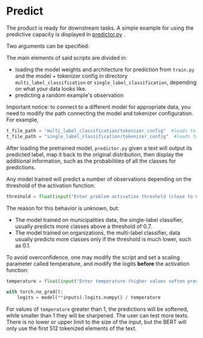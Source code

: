 # Predict

The product is ready for downstream tasks. A simple example for using the predictive capacity is displayed in [predictor.py](https://github.com/FluveFV/multilabel-aixpa/blob/main/src/howto/predictor.py) .

Two arguments can be specified:

The main elements of said scripts are divided in:

-   loading the model weights and architecture for prediction from `train.py` and the model + tokenizer config in directory `multi_label_classification` or `single_label_classification`, depending on what your data looks like.
-   predicting a random example's observation

Important notice: to connect to a different model for appropriate data, you need to modify the path connecting the model and tokenizer configuration. For example,

``` python
t_file_path = "multi_label_classification/tokenizer_config"  #leads to organizations trained tokenizer
t_file_path = "single_label_classification/tokenizer_config"  #leads to municipalities trained model
```

After loading the pretrained model, `predictor.py` given a text will output its predicted label, map it back to the original distribution, then display the additional information, such as the probabilities of all the classes for predictions.

Any model trained will predict a number of observations depending on the threshold of the activation function:

``` python
threshold = float(input("Enter problem activation threshold (close to 0.1 for organization data, close to 0.7 for municipalities data):"))
```

The reason for this behavior is unknown, but:

-   The model trained on municipalities data, the single-label classifier, usually predicts more classes above a threshold of $0.7$.
-   The model trained on organizations, the multi-label classifier, data usually predicts more classes only if the threshold is much lower, such as $0.1$.

To avoid overconfidence, one may modify the script and set a scaling parameter called temperature, and modify the logits **before** the activation function:

``` python
temperature = float(input("Enter temperature (higher values soften predictions, lower values make them sharper):"))

with torch.no_grad():
    logits = model(**inputs).logits.numpy() / temperature
```

For values of `temperature` greater than $1$, the predictions will be softened, while smaller than $1$ they will be sharpened. The user can test more texts. There is no lower or upper limit to the size of the input, but the BERT will only use the first 512 tokenized elements of the text.
